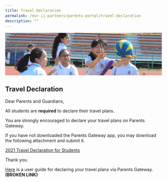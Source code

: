 ```yaml
---
title: Travel Declaration
permalink: /our-ij-partners/parents-portal/travel-declaration
description: ""
---
```

![](/images/subpage.jpg)

## Travel Declaration

Dear Parents and Guardians,

  

All students are **required** to declare their travel plans.

  

You are strongly encouraged to declare your travel plans on Parents Gateway.

  

If you have not downloaded the Parents Gateway app, you may download the following attachment and submit it.

  

[2021 Travel Declaration for Students](/files/Parents%20Portal/2021%20Travel%20Declaration%20for%20Students.pdf)

  

Thank you.

  

[Here](https://drive.google.com/file/d/1mVpUIGjPLjTa6OZMAzgf7CMGq2Si76HZ/view) is a user guide for declaring your travel plans via Parents Gateway. **(BROKEN LINK)**